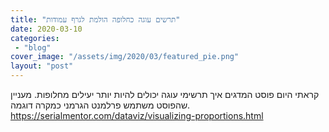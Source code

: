```yaml
---
title: "תרשים עוגה כחלופה הולמת לגרף עמודות"
date: 2020-03-10
categories: 
 - "blog"
cover_image: "/assets/img/2020/03/featured_pie.png"
layout: "post"
---
```


קראתי היום פוסט המדגים איך תרשימי עוגה יכולים להיות יותר יעילים מחלופות. מעניין שהפוסט משתמש פרלמנט הגרמני כמקרה דוגמה.  
<https://serialmentor.com/dataviz/visualizing-proportions.html>
